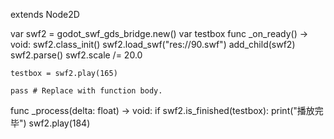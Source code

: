 extends Node2D

var swf2 = godot_swf_gds_bridge.new()
var testbox
func _on_ready() -> void:
	swf2.class_init()
	swf2.load_swf("res://90.swf")
	add_child(swf2)
	swf2.parse()
	swf2.scale /= 20.0
	
	testbox = swf2.play(165)

	pass # Replace with function body.
func _process(delta: float) -> void:
	if swf2.is_finished(testbox):
		print("播放完毕")
		swf2.play(184)
